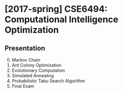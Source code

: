 # [2017-spring] CSE6494: Computational Intelligence Optimization

## Presentation
0. Markov Chain
1. Ant Colony Optimization
2. Evolutionary Computation
3. Simulated Annealing
4. Probabilistic Tabu Search Algorithm
5. Final Exam
